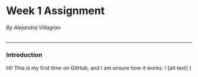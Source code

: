 # Week 1 Assignment 
###### By Alejandra Villagran
--- 
### Introduction 
Hi! This is my first time on GitHub, and I am unsure how it works. 
! [alt text] (
